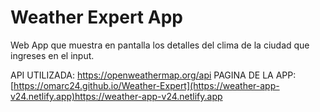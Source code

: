 # Weather Expert App

Web App que muestra en pantalla los detalles del clima de la ciudad que ingreses en el input.

API UTILIZADA: https://openweathermap.org/api
 
 
PAGINA DE LA APP: [https://omarc24.github.io/Weather-Expert](https://weather-app-v24.netlify.app)https://weather-app-v24.netlify.app

